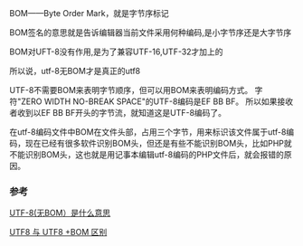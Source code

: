 BOM——Byte Order Mark，就是字节序标记

BOM签名的意思就是告诉编辑器当前文件采用何种编码,是小字节序还是大字节序

BOM对UFT-8没有作用,是为了兼容UTF-16,UTF-32才加上的

所以说，utf-8无BOM才是真正的utf8


UTF-8不需要BOM来表明字节顺序，但可以用BOM来表明编码方式。
字符"ZERO WIDTH NO-BREAK SPACE"的UTF-8编码是EF BB BF。
所以如果接收者收到以EF BB BF开头的字节流，就知道这是UTF-8编码了。

在utf-8编码文件中BOM在文件头部，占用三个字节，用来标识该文件属于utf-8编码，现在已经有很多软件识别BOM头，但还是有些不能识别BOM头，比如PHP就不能识别BOM头，这也就是用记事本编辑utf-8编码的PHP文件后，就会报错的原因。


### 参考

[UTF-8(无BOM）是什么意思](https://zhidao.baidu.com/question/59267263.html)

[UTF8 与 UTF8 +BOM 区别](https://my.oschina.net/JKOPERA/blog/309423)
